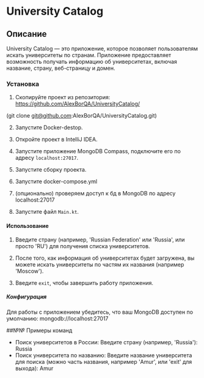 # University Catalog

## Описание

University Catalog — это приложение, которое позволяет пользователям искать университеты по странам. Приложение предоставляет возможность получать информацию об университетах, включая название, страну, веб-страницу и домен.

### Установка

1. Скопируйте проект из репозитория:
https://github.com/AlexBorQA/UniversityCatalog/

(git clone git@github.com:AlexBorQA/UniversityCatalog.git)

2. Запустите Docker-destop.

3. Откройте проект в IntelliJ IDEA.

3. Запустите приложение MongoDB Compass, подключите его по адресу `localhost:27017`.

4. Запустите сборку проекта.

5. Запустите docker-compose.yml

6. (опционально) проверяем доступ к бд в MongoDB по адресу localhost:27017

7. Запустите файл `Main.kt`.

#### Использование

1. Введите страну (например, 'Russian Federation' или 'Russia', или просто 'RU') для получения списка университетов.

2. После того, как информация об университетах будет загружена, вы можете искать университеты по частям их названия (например 'Moscow').

3. Введите `exit`, чтобы завершить работу приложения.

##### Конфигурация

Для работы с приложением убедитесь, что ваш MongoDB доступен по умолчанию:
mongodb://localhost:27017

##№№ Примеры команд

- Поиск университетов в России:
Введите страну (например, 'Russia'): Russia
- Поиск университета по названию:
Введите название университета для поиска (можно часть названия, например 'Amur', или 'exit' для выхода): Amur

